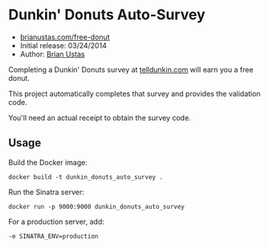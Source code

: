 # Dunkin' Donuts Auto-Survey

- [brianustas.com/free-donut](http://brianustas.com/free-donut/)
- Initial release: 03/24/2014
- Author: [Brian Ustas](http://brianustas.com)

Completing a Dunkin' Donuts survey at [telldunkin.com](https://www.telldunkin.com/) will earn you a free donut.

This project automatically completes that survey and provides the validation code.

You'll need an actual receipt to obtain the survey code.

## Usage

Build the Docker image:

    docker build -t dunkin_donuts_auto_survey .

Run the Sinatra server:

    docker run -p 9000:9000 dunkin_donuts_auto_survey

For a production server, add:

    -e SINATRA_ENV=production
